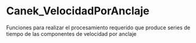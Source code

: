 # Canek_VelocidadPorAnclaje
Funciones para realizar el procesamiento requerido que produce series de tiempo de las componentes de velocidad por anclaje
